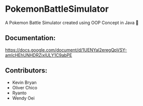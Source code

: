 # PokemonBattleSimulator

A Pokemon Battle Simulator created using OOP Concept in Java 🐲

## Documentation:
https://docs.google.com/document/d/1UENYal2eregQpVSY-amIcHEhUNHDRZixlULY1C9abPE

## Contributors:
- Kevin Bryan
- Oliver Chico
- Ryanto
- Wendy Oei
